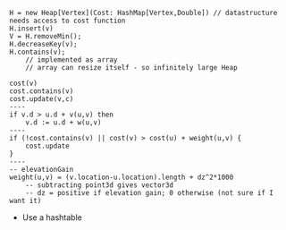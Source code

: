     H = new Heap[Vertex](Cost: HashMap[Vertex,Double]) // datastructure needs access to cost function
    H.insert(v)
    V = H.removeMin();
    H.decreaseKey(v);
    H.contains(v);
        // implemented as array
        // array can resize itself - so infinitely large Heap
    
    cost(v)
    cost.contains(v)
    cost.update(v,c)
    ----
    if v.d > u.d + v(u,v) then
        v.d := u.d + w(u,v)
    ----
    if (!cost.contains(v) || cost(v) > cost(u) + weight(u,v) {
        cost.update
    }
    ----
    -- elevationGain
    weight(u,v) = (v.location-u.location).length + dz^2*1000
        -- subtracting point3d gives vector3d
        -- dz = positive if elevation gain; 0 otherwise (not sure if I want it)

- Use a hashtable
